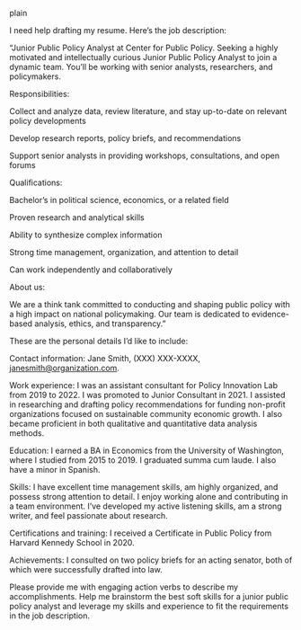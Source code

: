 plain

I need help drafting my resume. Here’s the job description:

“Junior Public Policy Analyst at Center for Public Policy. Seeking a highly motivated and intellectually curious Junior Public Policy Analyst to join a dynamic team. You’ll be working with senior analysts, researchers, and policymakers.  

Responsibilities: 

Collect and analyze data, review literature, and stay up-to-date on relevant policy developments

Develop research reports, policy briefs, and recommendations

Support senior analysts in providing workshops, consultations, and open forums

Qualifications:

Bachelor’s in political science, economics, or a related field

Proven research and analytical skills

Ability to synthesize complex information 

Strong time management, organization, and attention to detail

Can work independently and collaboratively

About us:

We are a think tank committed to conducting and shaping public policy with a high impact on national policymaking. Our team is dedicated to evidence-based analysis, ethics, and transparency.”

These are the personal details I’d like to include:

Contact information: Jane Smith, (XXX) XXX-XXXX, janesmith@organization.com. 

Work experience: I was an assistant consultant for Policy Innovation Lab from 2019 to 2022. I was promoted to Junior Consultant in 2021. I assisted in researching and drafting policy recommendations for funding non-profit organizations focused on sustainable community economic growth. I also became proficient in both qualitative and quantitative data analysis methods.

Education: I earned a BA in Economics from the University of Washington, where I studied from 2015 to 2019. I graduated summa cum laude. I also have a minor in Spanish. 

Skills: I have excellent time management skills, am highly organized, and possess strong attention to detail. I enjoy working alone and contributing in a team environment. I’ve developed my active listening skills, am a strong writer, and feel passionate about research.

Certifications and training: I received a Certificate in Public Policy from Harvard Kennedy School in 2020.  

Achievements: I consulted on two policy briefs for an acting senator, both of which were successfully drafted into law.

Please provide me with engaging action verbs to describe my accomplishments. Help me brainstorm the best soft skills for a junior public policy analyst and leverage my skills and experience to fit the requirements in the job description. 